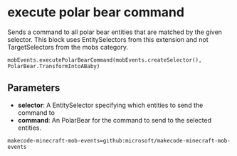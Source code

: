 # execute polar bear command

Sends a command to all polar bear entities that are matched by the given selector. This
block uses EntitySelectors from this extension and not TargetSelectors from the mobs
category.

```sig
mobEvents.executePolarBearCommand(mobEvents.createSelector(), PolarBear.TransformIntoABaby)
```

## Parameters

* **selector**: A EntitySelector specifying which entities to send the command to
* **command**: An PolarBear for the command to send to the selected entities.

```package
makecode-minecraft-mob-events=github:microsoft/makecode-minecraft-mob-events
```
